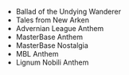 - Ballad of the Undying Wanderer
- Tales from New Arken
- Advernian League Anthem
- MasterBase Anthem
- MasterBase Nostalgia
- MBL Anthem
- Lignum Nobili Anthem